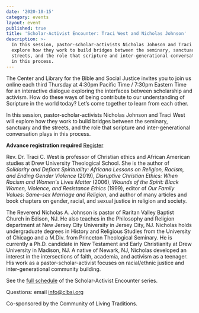 ```yaml
---
date: '2020-10-15'
category: events
layout: event
published: true
title: 'Scholar-Activist Encounter: Traci West and Nicholas Johnson'
description: >-
  In this session, pastor-scholar-activists Nicholas Johnson and Traci West will
  explore how they work to build bridges between the seminary, sanctuary and the
  streets, and the role that scripture and inter-generational conversation plays
  in this process.
---
```

The Center and Library for the Bible and Social Justice invites you to
join us online each third Thursday at 4:30pm Pacific Time / 7:30pm
Eastern Time for an interactive dialogue exploring the interfaces
between scholarship and activism. How do these ways of being contribute
to our understanding of Scripture in the world today? Let’s come
together to learn from each other.

In this session, pastor-scholar-activists Nicholas Johnson and Traci
West will explore how they work to build bridges between the seminary,
sanctuary and the streets, and the role that scripture and
inter-generational conversation plays in this process.

**Advance registration required**
<a class="hollow button small" href="https://us02web.zoom.us/meeting/register/tZ0scumqpjopHNddgVfEzLbVKJxurwiVzo_d">Register</a>

Rev. Dr. Traci C. West is professor of Christian ethics and African
American studies at Drew University Theological School. She is the
author of _Solidarity and Defiant Spirituality: Africana Lessons on
Religion, Racism, and Ending Gender Violence_ (2019), _Disruptive
Christian Ethics: When Racism and Women's Lives Matter_ (2006), _Wounds of
the Spirit: Black Women, Violence, and Resistance Ethics_ (1999), editor
of _Our Family Values: Same-sex Marriage and Religion_, and author of many
articles and book chapters on gender, racial, and sexual justice in
religion and society.

The Reverend Nicholas A. Johnson is pastor of Raritan Valley Baptist
Church in Edison, NJ. He also teaches in the Philosophy and Religion
department at New Jersey City University in Jersey City, NJ. Nicholas
holds undergraduate degrees in History and Religious Studies from the
University of Chicago and a M.Div. from Princeton Theological Seminary.
He is currently a Ph.D. candidate in New Testament and Early
Christianity at Drew University in Madison, NJ. A native of Newark, NJ,
Nicholas developed an interest in the intersections of faith, academia,
and activism as a teenager. His work as a pastor-scholar-activist
focuses on racial/ethnic justice and inter-generational community building.

See the [full schedule](https://clbsj.org/news/2020/06/11/scholar-activist-encounters/)
of the Scholar-Activist Encounter series.

Questions: email [info@clbsj.org](mailto:info@clbsj.org)

Co-sponsored by the Community of Living Traditions.
